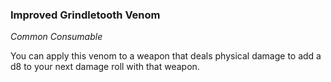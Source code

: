 ### Improved Grindletooth Venom
_Common Consumable_

You can apply this venom to a weapon that deals physical damage to add a d8 to your next damage roll with that weapon.
